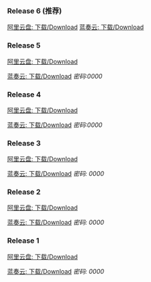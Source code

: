 ### Release 6 (推荐)
[阿里云盘: 下载/Download](https://www.aliyundrive.com/s/ay3Y7WJbJho)
[蓝奏云: 下载/Download](https://auroraziling.lanzouv.com/b02juwo3g)

### Release 5
[阿里云盘: 下载/Download](https://www.aliyundrive.com/s/TWDieGHEq4B)

[蓝奏云: 下载/Download](https://auroraziling.lanzouv.com/iaPpJ0d4gbkf) *密码:0000*

### Release 4
[阿里云盘: 下载/Download](https://www.aliyundrive.com/s/irQ2FkMH22H)

[蓝奏云: 下载/Download](https://auroraziling.lanzouv.com/inxVL0bfagwf) *密码:0000*

### Release 3
[阿里云盘: 下载/Download](https://www.aliyundrive.com/s/CPhESipXJHp)

[蓝奏云: 下载/Download](https://auroraziling.lanzouv.com/iApgh0aysecj) *密码: 0000*

### Release 2
[阿里云盘: 下载/Download](https://www.aliyundrive.com/s/rzJhKpizZ6Z)

[蓝奏云: 下载/Download](https://auroraziling.lanzouv.com/iKiEs0am4v6j) *密码: 0000*

### Release 1
[阿里云盘: 下载/Download](https://www.aliyundrive.com/s/rmi1YWstzXv)

[蓝奏云: 下载/Download](https://auroraziling.lanzouv.com/iF7b30am4qkd) *密码: 0000*
